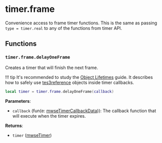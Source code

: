 # timer.frame
<div class="search_terms" style="display: none">timer.frame</div>

<!---
	This file is autogenerated. Do not edit this file manually. Your changes will be ignored.
	More information: https://github.com/MWSE/MWSE/tree/master/docs
-->

Convenience access to frame timer functions. This is the same as passing `type = timer.real` to any of the functions from timer API.

## Functions

### `timer.frame.delayOneFrame`
<div class="search_terms" style="display: none">delayoneframe</div>

Creates a timer that will finish the next frame.

!!! tip
	It's recommended to study the [Object Lifetimes](../guides/object-lifetimes.md) guide. It describes how to safely use [tes3reference](../types/tes3reference.md) objects inside timer callbacks.

```lua
local timer = timer.frame.delayOneFrame(callback)
```

**Parameters**:

* `callback` (fun(e: [mwseTimerCallbackData](../types/mwseTimerCallbackData.md))): The callback function that will execute when the timer expires.

**Returns**:

* `timer` ([mwseTimer](../types/mwseTimer.md))


